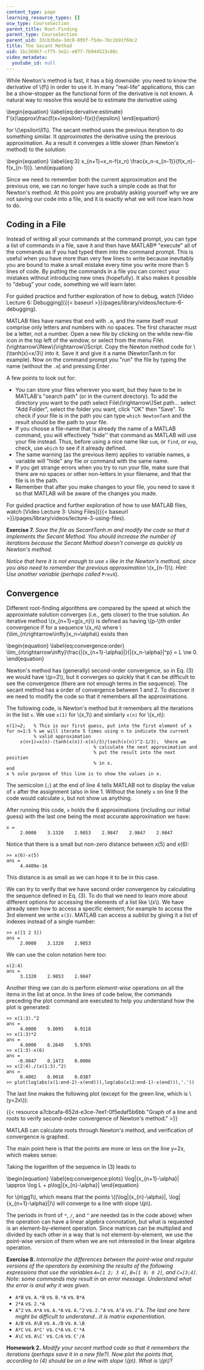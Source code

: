 ```yaml
---
content_type: page
learning_resource_types: []
ocw_type: CourseSection
parent_title: Root-Finding
parent_type: CourseSection
parent_uid: 33cb3bda-3dc0-895f-f5de-7bc1b91f60c2
title: The Secant Method
uid: 1bc369b7-cf75-3e2c-e077-7b944523c88c
video_metadata:
  youtube_id: null
---
```


While Newton's method is fast, it has a big downside: you need to know the derivative of \\(f\\) in order to use it. In many "real-life" applications, this can be a show-stopper as the functional form of the derivative is not known. A natural way to resolve this would be to estimate the derivative using

\\begin{equation} \\label{eq:dervative:estimate} f'(x)\\approx\\frac{f(x+\\epsilon)-f(x)}{\\epsilon} \\end{equation}

for \\(\\epsilon\\ll1\\). The secant method uses the previous iteration to do something similar. It _approximates_ the derivative using the previous approximation. As a result it converges a little slower (than Newton's method) to the solution:

\\begin{equation} \\label{eq:3} x\_{n+1}=x\_n-f(x\_n) \\frac{x\_n-x\_{n-1}}{f(x\_n)-f(x\_{n-1})}. \\end{equation}

Since we need to remember both the current approximation and the previous one, we can no longer have such a simple code as that for Newton's method. At this point you are probably asking yourself why we are not saving our code into a file, and it is exactly what we will now learn how to do.

Coding in a File
----------------

Instead of writing all your commands at the command prompt, you can type a list of commands in a file, save it and then have MATLAB® "execute" all of the commands as if you had typed them into the command prompt. This is useful when you have more than very few lines to write because inevitably you are bound to make a small mistake every time you write more than 5 lines of code. By putting the commands in a file you can correct your mistakes without introducing new ones (hopefully). It also makes it possible to "debug" your code, something we will learn later.

For guided practice and further exploration of how to debug, watch [Video Lecture 6: Debugging]({{< baseurl >}}/pages/library/videos/lecture-6-debugging).

MATLAB files have names that end with `.m`, and the name itself must comprise only letters and numbers with no spaces. The first character must be a letter, not a number. Open a new file by clicking on the white new-file icon in the top left of the window, or select from the menu File\\(\\rightarrow\\)New\\(\\rightarrow\\)Script. Copy the Newton method code for \\(\\tanh(x)=x/3\\) into it. Save it and give it a name (NewtonTanh.m for example). Now on the command prompt you "run" the file by typing the name (without the `.m`) and pressing Enter .

A few points to look out for:

*   You can store your files wherever you want, but they have to be in MATLAB's "search path" (or in the current directory). To add the directory you want to the path select File\\(\\rightarrow\\)Set path… select "Add Folder", select the folder you want, click "OK" then "Save". To check if your file is in the path you can type `which NewtonTanh` and the result should be the path to your file.
*   If you choose a file-name that is already the name of a MATLAB command, you will effectively "hide'' that command as MATLAB will use your file instead. Thus, before using a nice name like `sum`, or `find`, or `exp`, check, use `which` to see if it already defined.
*   The same warning (as the previous item) applies to variable names, a variable will "hide" any file or command with the same name.
*   If you get strange errors when you try to run your file, make sure that there are no spaces or other non-letters in your filename, and that the file is in the path.
*   Remember that after you make changes to your file, you need to save it so that MATLAB will be aware of the changes you made.

For guided practice and further exploration of how to use MATLAB files, watch [Video Lecture 3: Using Files]({{< baseurl >}}/pages/library/videos/lecture-3-using-files).

**Exercise 7.** _Save the file as SecantTanh.m and modify the code so that it implements the Secant Method. You should increase the number of iterations because the Secant Method doesn't converge as quickly as Newton's method._

_Notice that here it is not enough to use_ `x` _like in the Newton's method, since you also need to remember the previous approximation_ \\(x\_{n-1}\\). _Hint: Use another variable (perhaps called_ `PrevX`).

Convergence
-----------

Different root-finding algorithms are compared by the speed at which the approximate solution converges (i.e., gets closer) to the true solution. An iterative method \\(x\_{n+1}=g(x\_n)\\) is defined as having \\(p-\\)th order convergence if for a sequence \\(x\_n\\) where \\(\\lim\_{n\\rightarrow\\infty}x\_n=\\alpha\\) exists then

\\begin{equation} \\label{eq:convergence:order} \\lim\_{n\\rightarrow\\infty}\\frac{|{x\_{n+1}-\\alpha}|}{|{x\_n-\\alpha}|^p} = L \\ne 0. \\end{equation}

Newton's method has (generally) second-order convergence, so in Eq. (3) we would have \\(p=2\\), but it converges so quickly that it can be difficult to see the convergence (there are not enough terms in the sequence). The secant method has a order of convergence between 1 and 2. To discover it we need to modify the code so that it remembers all the approximations.

The following code, is Newton's method but it remembers all the iterations in the list `x`. We use `x(1)` for \\(x\_1\\) and similarly `x(n)` for \\(x\_n\\):

```
x(1)=2;   % This is our first guess, put into the first element of x
for n=1:5 % we will iterate 5 times using n to indicate the current
          % valid approximation
     x(n+1)=x(n)-(tanh(x(n))-x(n)/3)/(sech(x(n))^2-1/3);  %here we
                                % calculate the next approximation and
                                % put the result into the next position
                                % in x.
end
x % sole purpose of this line is to show the values in x.
```

The semicolon (`;`) at the end of line 4 tells MATLAB not to display the value of `x` after the assignment (also in line 1. Without the lonely `x` on line 9 the code would calculate `x`, but not show us anything.

After running this code, `x` holds the 6 approximations (including our initial guess) with the last one being the most accurate approximation we have:

```
x =
     2.0000    3.1320    2.9853    2.9847    2.9847    2.9847
```

Notice that there is a small but non-zero distance between x(5) and x(6):

```
>> x(6)-x(5)
ans =
     4.4409e-16
```

This distance is as small as we can hope it to be in this case.

We can try to verify that we have second order convergence by calculating the sequence defined in Eq. (3). To do that we need to learn more about different options for accessing the elements of a list like \\(x\\). We have already seen how to access a specific element; for example to access the 3rd element we write `x(3)`. MATLAB can access a _sublist_ by giving it a list of indexes instead of a single number:

```
>> x([1 2 3])
ans =
     2.0000    3.1320    2.9853
```

We can use the colon notation here too:

```
x(2:4)
ans =
     3.1320    2.9853    2.9847
```

Another thing we can do is perform _element-wise_ operations on all the items in the list at once. In the lines of code below, the commands preceding the plot command are executed to help you understand how the plot is generated:

```
>> x(1:3).^2
ans =
     4.0000    9.8095    8.9118
>> x(1:3)*2
ans =
     4.0000    6.2640    5.9705
>> x(1:3)-x(6)
ans =
    -0.9847    0.1473    0.0006
>> x(2:4)./(x(1:3).^2)
ans =
     0.4002    0.0018    0.0387
>> plot(log(abs(x(1:end-2)-x(end))),log(abs(x(2:end-1)-x(end))),'.'))
```

The last line makes the following plot (except for the green line, which is \\(y=2x\\)):

{{< resource a7cbcafa-652d-e3ce-7ee1-0f5edaf5b6bb "Graph of a line and roots to verify second-order convergence of Newton's method." >}}

MATLAB can calculate roots through Newton's method, and verification of convergence is graphed.

The main point here is that the points are more or less on the line y=2x, which makes sense:

Taking the logarithm of the sequence in (3) leads to

\\begin{equation} \\label{eq:convergence:plots} \\log|{x\_{n+1}-\\alpha}| \\approx \\log L + p\\log|{x\_{n}-\\alpha}| \\end{equation}

for \\(n\\gg1\\), which means that the points \\((\\log|{x\_{n}-\\alpha}|, \\log|{x\_{n+1}-\\alpha}|)\\) will converge to a line with slope \\(p\\).

The periods in front of `*`, `/`, and `^` are needed (as in the code above) when the operation can have a linear algebra connotation, but what is requested is an element-by-element operation. Since matrices can be multiplied and divided by each other in a way that is not element-by-element, we use the point-wise version of them when we are not interested in the linear algebra operation.

**Exercise 8.** _Internalize the differences between the point-wise and regular versions of the operators by examining the results of the following expressions that use the variables `A=[1 2; 3 4]`, `B=[1 0; 0 2]`, and `C=[3;4]`. Note: some commands may result in an error message. Understand what the error is and why it was given._

*   `A*B` vs. `A.*B` vs. `B.*A` vs. `B*A`
*   `2*A` vs. `2.*A`
*   `A^2` vs. `A*A` vs. `A.*A` vs. `A.^2` vs. `2.^A` vs. `A^A` vs. `2^A`. _The last one here might be difficult to understand…it is matrix exponentiation._
*   `A/B` vs. `A\B` vs. `A./B` vs. `A.\B`
*   `A*C` vs. `A*C'` vs. `C*A` vs. `C'*A`
*   `A\C` vs. `A\C'` vs. `C/A` vs. `C'/A`

**Homework 2.** _Modify your secant method code so that it remembers the iterations (perhaps save it in a new file?). Now plot the points that, according to (4) should be on a line with slope \\(p\\). What is \\(p\\)_?